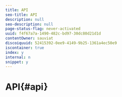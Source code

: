 ```yaml
---
title: API
seo-title: API
description: null
seo-description: null
page-status-flag: never-activated
uuid: f4f67a7a-1490-482c-bd97-30dc80d21d1d
contentOwner: sauviat
discoiquuid: 52415392-0ee9-4149-9b25-1361a4ec50e9
iscontainer: true
index: y
internal: n
snippet: y
---
```


# API{#api}


